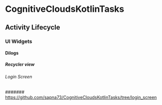 # CognitiveCloudsKotlinTasks
## Activity Lifecycle
### UI Widgets
#### Dilogs
##### Recycler view 
###### Login Screen
####### https://github.com/sapna73/CognitiveCloudsKotlinTasks/tree/login_screen
